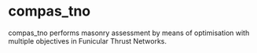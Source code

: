 # compas_tno

compas_tno performs masonry assessment by means of optimisation with multiple objectives in Funicular Thrust Networks.


